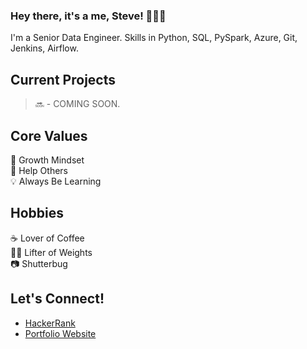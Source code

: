 ### Hey there, it's a me, Steve! 👨🏻‍💻
I'm a Senior Data Engineer. Skills in Python, SQL, PySpark, Azure, Git, Jenkins, Airflow.

## Current Projects <br/>
> 🔜 - COMING SOON.

## Core Values
🧠  Growth Mindset <br/>
🤝  Help Others <br/>
💡  Always Be Learning <br/>


## Hobbies
☕️  Lover of Coffee <br/>
🏋️‍♂️  Lifter of Weights </br>
📷  Shutterbug


## Let's Connect!
- [HackerRank](https://www.hackerrank.com/stevemendozajr)<br/>
- [Portfolio Website](https://stevemendozajr.github.io/) <br/>



